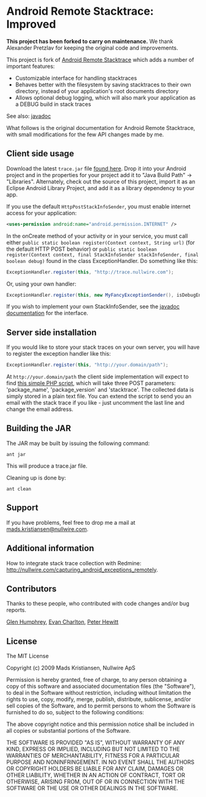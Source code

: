 Android Remote Stacktrace: Improved
===================================

**This project has been forked to carry on maintenance.** We thank Alexander Pretzlav for keeping the original code and improvements.

This project is fork of [Android Remote Stacktrace][1] which adds a number of important features:

 * Customizable interface for handling stacktraces
 * Behaves better with the filesystem by saving stacktraces to their own directory, instead of your application's root documents directory
 * Allows optional debug logging, which will also mark your application as a DEBUG build in stack traces

See also: [javadoc](http://pretz.github.com/improved-android-remote-stacktrace/javadoc/)

What follows is the original documentation for Android Remote Stacktrace, with small modifications for the few API changes made by me.

## Client side usage

Download the latest `trace.jar` file [found here](https://github.com/downloads/Pretz/improved-android-remote-stacktrace/trace.jar). Drop it into your Android project and in the properties for your project add it to "Java Build Path" -> "Libraries". Alternately, check out the source of this project, import it as an Eclipse Android Library Project, and add it as a library dependency to your app.

If you use the default `HttpPostStackInfoSender`, you must enable internet access for your application:

```xml
<uses-permission android:name="android.permission.INTERNET" />
```

In the onCreate method of your activity or in your service, you must call either `public static boolean register(Context context, String url)` (for the default HTTP POST behavior) or `public static boolean register(Context context, final StackInfoSender stackInfoSender, final boolean debug)` found in the class ExceptionHandler. Do something like this:

```java
ExceptionHandler.register(this, "http://trace.nullwire.com");
```

Or, using your own handler:

```java
ExceptionHandler.register(this, new MyFancyExceptionSender(), isDebugEnabled);
```

If you wish to implement your own StackInfoSender, see the [javadoc documentation](http://pretz.github.com/improved-android-remote-stacktrace/javadoc/index.html?com/nullwire/trace/StackInfoSender.html) for the interface.

## Server side installation

If you would like to store your stack traces on your own server, you will have to register the exception handler like this:

```java
ExceptionHandler.register(this, "http://your.domain/path"); 
```

At `http://your.domain/path` the client side implementation will expect to find [this simple PHP script](https://github.com/Pretz/improved-android-remote-stacktrace/blob/master/server/collect/server.php), which will take three POST parameters: 'package_name', 'package_version' and 'stacktrace'. The collected data is simply stored in a plain text file. You can extend the script to send you an email with the stack trace if you like - just uncomment the last line and change the email address.

## Building the JAR

The JAR may be built by issuing the following command:

    ant jar

This will produce a trace.jar file.

Cleaning up is done by:

    ant clean
    
## Support

If you have problems, feel free to drop me a mail at mads.kristiansen@nullwire.com.

## Additional information

How to integrate stack trace collection with Redmine: http://nullwire.com/capturing_android_exceptions_remotely.

## Contributors

Thanks to these people, who contributed with code changes and/or bug reports.

[Glen Humphrey](http://glendonhumphrey.com/), [Evan Charlton](http://evancharlton.com/), [Peter Hewitt](http://dweebos.com/)

## License


The MIT License

Copyright (c) 2009 Mads Kristiansen, Nullwire ApS

Permission is hereby granted, free of charge, to any person obtaining a copy of this software and associated documentation files (the "Software"), to deal in the Software without restriction, including without limitation the rights to use, copy, modify, merge, publish, distribute, sublicense, and/or sell copies of the Software, and to permit persons to whom the Software is furnished to do so, subject to the following conditions:

The above copyright notice and this permission notice shall be included in all copies or substantial portions of the Software.

THE SOFTWARE IS PROVIDED "AS IS", WITHOUT WARRANTY OF ANY KIND, EXPRESS OR IMPLIED, INCLUDING BUT NOT LIMITED TO THE WARRANTIES OF MERCHANTABILITY, FITNESS FOR A PARTICULAR PURPOSE AND NONINFRINGEMENT. IN NO EVENT SHALL THE AUTHORS OR COPYRIGHT HOLDERS BE LIABLE FOR ANY CLAIM, DAMAGES OR OTHER LIABILITY, WHETHER IN AN ACTION OF CONTRACT, TORT OR OTHERWISE, ARISING FROM, OUT OF OR IN CONNECTION WITH THE SOFTWARE OR THE USE OR OTHER DEALINGS IN THE SOFTWARE.


[1]: http://code.google.com/p/android-remote-stacktrace
